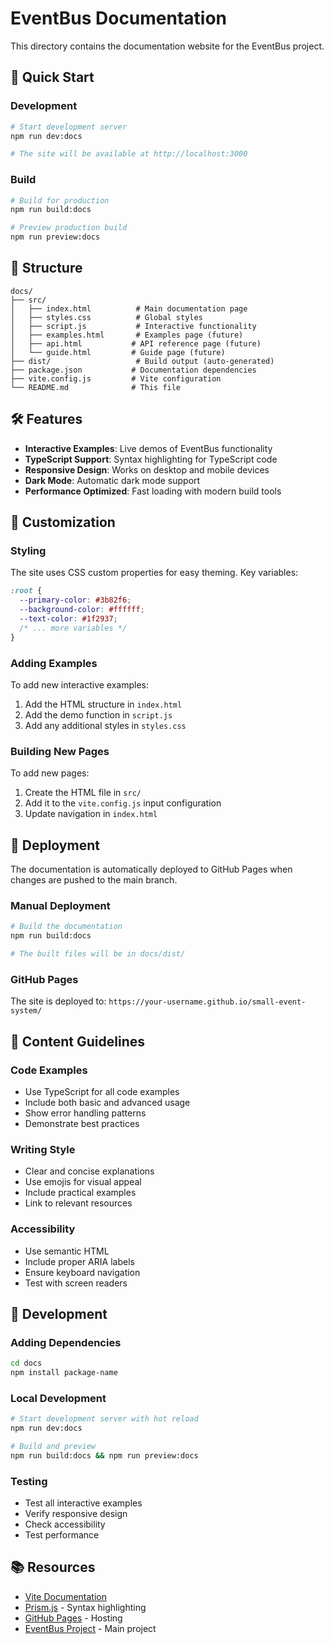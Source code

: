 # EventBus Documentation

This directory contains the documentation website for the EventBus project.

## 🚀 Quick Start

### Development
```bash
# Start development server
npm run dev:docs

# The site will be available at http://localhost:3000
```

### Build
```bash
# Build for production
npm run build:docs

# Preview production build
npm run preview:docs
```

## 📁 Structure

```
docs/
├── src/
│   ├── index.html          # Main documentation page
│   ├── styles.css          # Global styles
│   ├── script.js           # Interactive functionality
│   ├── examples.html       # Examples page (future)
│   ├── api.html           # API reference page (future)
│   └── guide.html         # Guide page (future)
├── dist/                   # Build output (auto-generated)
├── package.json           # Documentation dependencies
├── vite.config.js         # Vite configuration
└── README.md              # This file
```

## 🛠️ Features

- **Interactive Examples**: Live demos of EventBus functionality
- **TypeScript Support**: Syntax highlighting for TypeScript code
- **Responsive Design**: Works on desktop and mobile devices
- **Dark Mode**: Automatic dark mode support
- **Performance Optimized**: Fast loading with modern build tools

## 🎨 Customization

### Styling
The site uses CSS custom properties for easy theming. Key variables:

```css
:root {
  --primary-color: #3b82f6;
  --background-color: #ffffff;
  --text-color: #1f2937;
  /* ... more variables */
}
```

### Adding Examples
To add new interactive examples:

1. Add the HTML structure in `index.html`
2. Add the demo function in `script.js`
3. Add any additional styles in `styles.css`

### Building New Pages
To add new pages:

1. Create the HTML file in `src/`
2. Add it to the `vite.config.js` input configuration
3. Update navigation in `index.html`

## 🚀 Deployment

The documentation is automatically deployed to GitHub Pages when changes are pushed to the main branch.

### Manual Deployment
```bash
# Build the documentation
npm run build:docs

# The built files will be in docs/dist/
```

### GitHub Pages
The site is deployed to: `https://your-username.github.io/small-event-system/`

## 📝 Content Guidelines

### Code Examples
- Use TypeScript for all code examples
- Include both basic and advanced usage
- Show error handling patterns
- Demonstrate best practices

### Writing Style
- Clear and concise explanations
- Use emojis for visual appeal
- Include practical examples
- Link to relevant resources

### Accessibility
- Use semantic HTML
- Include proper ARIA labels
- Ensure keyboard navigation
- Test with screen readers

## 🔧 Development

### Adding Dependencies
```bash
cd docs
npm install package-name
```

### Local Development
```bash
# Start development server with hot reload
npm run dev:docs

# Build and preview
npm run build:docs && npm run preview:docs
```

### Testing
- Test all interactive examples
- Verify responsive design
- Check accessibility
- Test performance

## 📚 Resources

- [Vite Documentation](https://vitejs.dev/)
- [Prism.js](https://prismjs.com/) - Syntax highlighting
- [GitHub Pages](https://pages.github.com/) - Hosting
- [EventBus Project](../README.md) - Main project 